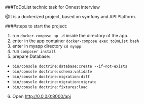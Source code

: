 ###ToDoList technic task for Onnest interview 

@It is a dockerized project, based on symfony and API Platform.

####steps to start the project:
1. run `docker-compose up -d` inside the directory of the app.
2. enter in the app container `docker-compose exec toDoList bash`
3. enter in myapp directory `cd myapp`
4. run `composer install`
5. prepare Database:
- `bin/console doctrine:database:create --if-not-exists`
- `bin/console doctrine:schema:validate`
- `bin/console doctrine:migration:diff`
- `bin/console doctrine:migration:migrate`
- `bin/console doctrine:fixtures:load`
6. Open http://0.0.0.0:8000/api

